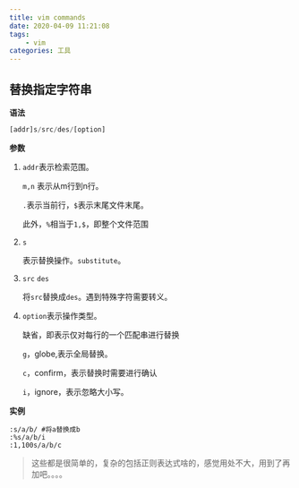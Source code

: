 ```yaml
---
title: vim commands
date: 2020-04-09 11:21:08
tags: 
    - vim
categories: 工具
---
```


## 替换指定字符串
**语法**
```js
[addr]s/src/des/[option]
```
**参数**

1. `addr`表示检索范围。

   `m,n` 表示从m行到n行。
   
   `.`表示当前行，`$`表示末尾文件末尾。 
   
   此外，`%`相当于`1,$`，即整个文件范围
   
2. `s`

    表示替换操作。`substitute`。

3. `src` `des`

    将`src`替换成`des`。遇到特殊字符需要转义。

4. `option`表示操作类型。

    缺省，即表示仅对每行的一个匹配串进行替换

    `g`，globe,表示全局替换。

    `c`，confirm，表示替换时需要进行确认

    `i`，ignore，表示忽略大小写。

**实例**    

```shell
:s/a/b/ #将a替换成b
:%s/a/b/i  
:1,100s/a/b/c
```

> 这些都是很简单的，复杂的包括正则表达式啥的，感觉用处不大，用到了再加吧。。。。